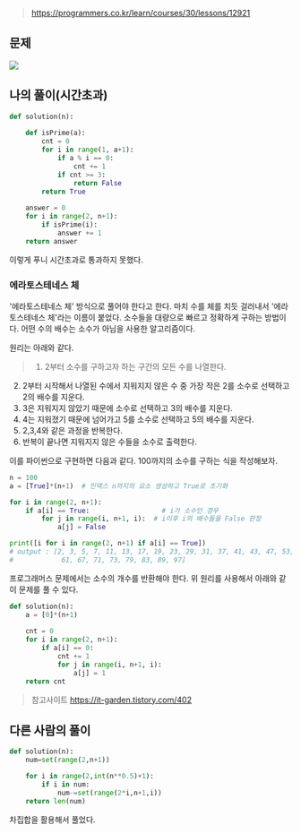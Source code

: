 > https://programmers.co.kr/learn/courses/30/lessons/12921

## 문제
![](https://images.velog.io/images/suasue/post/b58ab7de-efce-4279-b965-36347a01af41/image.png)

## 나의 풀이(시간초과)
```python
def solution(n):
    
    def isPrime(a):
        cnt = 0
        for i in range(1, a+1):
            if a % i == 0:
                cnt += 1
            if cnt >= 3:
                return False
        return True
            
    answer = 0
    for i in range(2, n+1):
        if isPrime(i):
            answer += 1
    return answer
```
이렇게 푸니 시간초과로 통과하지 못했다. 


### 에라토스테네스 체
'에라토스테네스 체' 방식으로 풀어야 한다고 한다. 마치 수를 체를 치듯 걸러내서 '에라토스테네스 체'라는 이름이 붙었다. 소수들을 대량으로 빠르고 정확하게 구하는 방법이다. 어떤 수의 배수는 소수가 아님을 사용한 알고리즘이다. 

원리는 아래와 같다.
>1.  2부터 소수를 구하고자 하는 구간의 모든 수를 나열한다.
2. 2부터 시작해서 나열된 수에서 지워지지 않은 수 중 가장 작은 2를 소수로 선택하고 2의 배수를 지운다. 
3. 3은 지워지지 않았기 때문에 소수로 선택하고 3의 배수를 지운다.
4. 4는 지워졌기 때문에 넘어가고 5를 소수로 선택하고 5의 배수를 지운다.
5. 2,3,4와 같은 과정을 반복한다.
6. 반복이 끝나면 지워지지 않은 수들을 소수로 출력한다. 

이를 파이썬으로 구현하면 다음과 같다. 100까지의 소수를 구하는 식을 작성해보자.
```python
n = 100
a = [True]*(n+1)  # 인덱스 n까지의 요소 생성하고 True로 초기화

for i in range(2, n+1):
    if a[i] == True:                  # i가 소수인 경우
        for j in range(i, n+1, i):  # i이후 i의 배수들을 False 판정
            a[j] = False

print([i for i in range(2, n+1) if a[i] == True])
# output : [2, 3, 5, 7, 11, 13, 17, 19, 23, 29, 31, 37, 41, 43, 47, 53, 59,
#            61, 67, 71, 73, 79, 83, 89, 97]
```
프로그래머스 문제에서는 소수의 개수를 반환해야 한다. 위 원리를 사용해서 아래와 같이 문제를 풀 수 있다.

```python
def solution(n):
    a = [0]*(n+1)
    
    cnt = 0
    for i in range(2, n+1):
        if a[i] == 0:
            cnt += 1
            for j in range(i, n+1, i):
                a[j] = 1
    return cnt
```

> 참고사이트
https://it-garden.tistory.com/402


## 다른 사람의 풀이
```python
def solution(n):
    num=set(range(2,n+1))

    for i in range(2,int(n**0.5)+1):
        if i in num:
            num-=set(range(2*i,n+1,i))
    return len(num)
```
차집합을 활용해서 풀었다.

